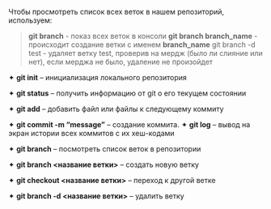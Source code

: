 Чтобы просмотреть список всех веток в нашем репозиторий, используем:
> **git branch** - показ всех веток в консоли
> **git branch branch_name** - происходит создание ветки с именем **branch_name**
git branch -d test - удаляет ветку test, проверив на мердж (было ли слияние или нет), если мерджа не было, удаление не произойдет

✦ __git init__ – инициализация локального репозитория

✦ __git status__ – получить информацию от git о его текущем состоянии

✦ __git add__ – добавить файл или файлы к следующему коммиту

✦ __git commit -m “message”__ – создание коммита.
✦ __git log__ – вывод на экран истории всех коммитов с их хеш-кодами

✦ __git branch__ – посмотреть список веток в репозитории

✦ __git branch <название ветки>__ – создать новую ветку

✦ __git checkout <название ветки>__ – переход к другой ветке

✦ __git branch -d <название ветки>__ – удалить ветку
